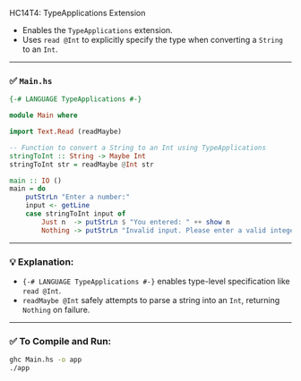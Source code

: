 HC14T4: TypeApplications Extension

* Enables the `TypeApplications` extension.
* Uses `read @Int` to explicitly specify the type when converting a `String` to an `Int`.

---

### ✅ `Main.hs`

```haskell
{-# LANGUAGE TypeApplications #-}

module Main where

import Text.Read (readMaybe)

-- Function to convert a String to an Int using TypeApplications
stringToInt :: String -> Maybe Int
stringToInt str = readMaybe @Int str

main :: IO ()
main = do
    putStrLn "Enter a number:"
    input <- getLine
    case stringToInt input of
        Just n  -> putStrLn $ "You entered: " ++ show n
        Nothing -> putStrLn "Invalid input. Please enter a valid integer."
```

---

### 💡 Explanation:

* `{-# LANGUAGE TypeApplications #-}` enables type-level specification like `read @Int`.
* `readMaybe @Int` safely attempts to parse a string into an `Int`, returning `Nothing` on failure.

---

### ✅ To Compile and Run:

```bash
ghc Main.hs -o app
./app
```
